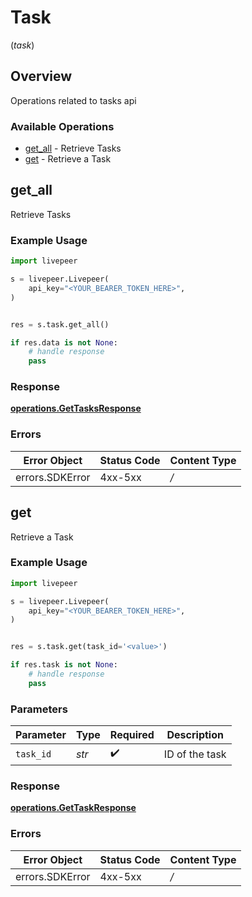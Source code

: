# Task
(*task*)

## Overview

Operations related to tasks api

### Available Operations

* [get_all](#get_all) - Retrieve Tasks
* [get](#get) - Retrieve a Task

## get_all

Retrieve Tasks

### Example Usage

```python
import livepeer

s = livepeer.Livepeer(
    api_key="<YOUR_BEARER_TOKEN_HERE>",
)


res = s.task.get_all()

if res.data is not None:
    # handle response
    pass

```

### Response

**[operations.GetTasksResponse](../../models/operations/gettasksresponse.md)**

### Errors

| Error Object    | Status Code     | Content Type    |
| --------------- | --------------- | --------------- |
| errors.SDKError | 4xx-5xx         | */*             |


## get

Retrieve a Task

### Example Usage

```python
import livepeer

s = livepeer.Livepeer(
    api_key="<YOUR_BEARER_TOKEN_HERE>",
)


res = s.task.get(task_id='<value>')

if res.task is not None:
    # handle response
    pass

```

### Parameters

| Parameter          | Type               | Required           | Description        |
| ------------------ | ------------------ | ------------------ | ------------------ |
| `task_id`          | *str*              | :heavy_check_mark: | ID of the task     |

### Response

**[operations.GetTaskResponse](../../models/operations/gettaskresponse.md)**

### Errors

| Error Object    | Status Code     | Content Type    |
| --------------- | --------------- | --------------- |
| errors.SDKError | 4xx-5xx         | */*             |
